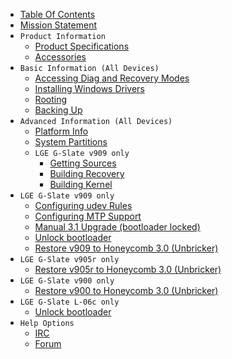   * [Table Of Contents](TableOfContents.md)
  * [Mission Statement](MissionStatement.md)
  * `Product Information`
    * [Product Specifications](Product_Specs_Information.md)
    * [Accessories](Accessories.md)
  * `Basic Information (All Devices)`
    * [Accessing Diag and Recovery Modes](fasboot_apx_modes.md)
    * [Installing Windows Drivers](Install_Windows_Drivers.md)
    * [Rooting](Rooting.md)
    * [Backing Up](Backups.md)
  * `Advanced Information (All Devices)`
    * [Platform Info](Platform_Info.md)
    * [System Partitions](Partitions.md)
    * `LGE G-Slate v909 only`
      * [Getting Sources](Getting_Sources.md)
      * [Building Recovery](Building_Recovery.md)
      * [Building Kernel](Building_Kernel.md)
  * `LGE G-Slate v909 only`
    * [Configuring udev Rules](udev_Rules.md)
    * [Configuring MTP Support](AutoMountSdCard.md)
    * [Manual 3.1 Upgrade (bootloader locked)](Upgrade31.md)
    * [Unlock bootloader](Unlock_boot.md)
    * [Restore v909 to Honeycomb 3.0 (Unbricker)](Restore_to_Stock.md)
  * `LGE G-Slate v905r only`
    * [Restore v905r to Honeycomb 3.0 (Unbricker)](Restore_to_Stock_v905r.md)
  * `LGE G-Slate v900 only`
    * [Restore v900 to Honeycomb 3.0 (Unbricker)](Restore_to_Stock_v900.md)
  * `LGE G-Slate L-06c only`
    * [Unlock bootloader](Unlock_boot_v900.md)
  * `Help Options`
    * [IRC](irc.md)
    * [Forum](forum.md)